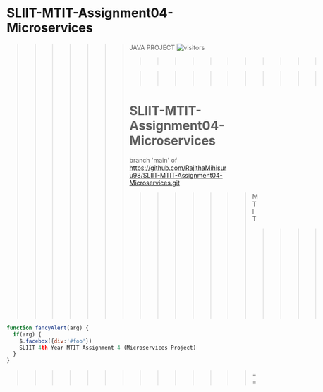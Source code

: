 
  SLIIT-MTIT-Assignment04-Microservices
==
>>>>>>> JAVA PROJECT  ![visitors](https://visitor-badge.glitch.me/badge?page_id=RajithaMihisuru98.SLIIT-MTIT-Assignment04-Microservices)      
>>>>>>> >>>>>>> >>>>>>> >>>>>>> >>>>>>> >>>>>>> >>|
>>>>>>> >>>>>>> >>>>>>> >>>>>>> >>>>>>> >>>>>>>
>>>>>>> 
>>>>>>> >>>>>>> >>>>>>> >>>>>>> >>>>>>> >>>>>>> >>||
>>>>>>> >>>>>>> >>>>>>> >>>>>>> >>>>>>> >>>>>>> 
>>>>>>>  SLIIT-MTIT-Assignment04-Microservices
>>>>>>> =====
>>>>>>> branch 'main' of https://github.com/RajithaMihisuru98/SLIIT-MTIT-Assignment04-Microservices.git
>>>>>>> >>>>>>> MTIT
>>>>>>> >>>>>>> >>>>>>> >>>>>>> >>>>>>> >>>>>>> >>>>>>> >>>>>>> >>>>>>> >>>>>>>============

```javascript
function fancyAlert(arg) {
  if(arg) {
    $.facebox({div:'#foo'})
    SLIIT 4th Year MTIT Assignment-4 (Microservices Project)
  }
}
```
 >>>>>>> >>>>>>> ==

